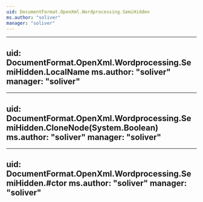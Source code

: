 ```yaml
---
uid: DocumentFormat.OpenXml.Wordprocessing.SemiHidden
ms.author: "soliver"
manager: "soliver"
---
```


---
uid: DocumentFormat.OpenXml.Wordprocessing.SemiHidden.LocalName
ms.author: "soliver"
manager: "soliver"
---

---
uid: DocumentFormat.OpenXml.Wordprocessing.SemiHidden.CloneNode(System.Boolean)
ms.author: "soliver"
manager: "soliver"
---

---
uid: DocumentFormat.OpenXml.Wordprocessing.SemiHidden.#ctor
ms.author: "soliver"
manager: "soliver"
---
